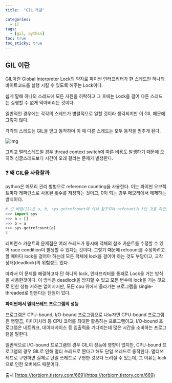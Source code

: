```yaml
---
title:  "GIL 개념"

categories:
  - IT
tags:
  - [gil, python]
toc: true
toc_sticky: true
---
```


## GIL 이란

GIL이란 Global Interpreter Lock의 약자로 파이썬 인터프리터가 한 스레드만 하나의 바이트코드를 실행 시킬 수 있도록 해주는 Lock이다.

쉽게 말해 하나의 스레드에 모든 자원을 허락하고 그 후에는 Lock을 걸어 다른 스레드는 실행할 수 없게 막아버리는 것이다.

일반적인 경우에는 각각의 스레드가 병렬적으로 일할 것이라 생각되지만 이 GIL 때문에 그렇지 않다.

각각의 스레드는 GIL을 얻고 동작하며 이 때 다른 스레드는 모두 동작을 멈추게 된다.

![img](https://blog.kakaocdn.net/dn/bAMe0O/btqHOZLSxjm/g3KOLQOBuZAFZQ5tz5OrK0/img.png)

그리고 멀티스레드일 경우 thread context switch에 따른 비용도 발생하기 때문에 오히려 싱글스레드보다 시간이 오래 걸리는 문제가 발생한다.

### ❓ 왜 GIL을 사용할까

python은 메모리 관리 방법으로 reference counting을 사용한다. 이는 파이썬 오브젝트마다 레퍼런스로 사용된 횟수를 저장하는 것이고, 0이 되는 경우 메모리에서 해제하는 방식이다. 

```python
# 빈 배열([])은 a, b, sys.getrefcount에 의해 참조되어 refcount가 3인 것을 확인할 수 있다.
>>> import sys
>>> a = []
>>> b = a
>>> sys.getrefcount(a)
3
```

레퍼런스 카운트의 문제점은 여러 쓰레드가 동시에 객체의 참조 카운트를 수정할 수 있어 race condition이 발생할 수 있다는 것이다.  그렇기 때문에 refcount를 수정하려고 할 때마다 lock을 걸어야 하는데 모든 객체에 lock을 걸어야 하는 것도 부담이고, 교착상태(deadlock)의 위험성도 있다.

따라서 이 문제를 해결하고자 단 하나의 lock, 인터프리터를 통째로 Lock을 거는 방식을 사용한것이다. 이 방식은 deadlock을 방지할 수 있고 모든 변수에 lock을 거는 것으로 인한 성능 저하는 없어지지만, 모든 cpu 위에서 올라가는 프로그램을 single-threaded로 만든다는 단점이 있다.



**파이썬에서 멀티쓰레드 프로그램의 성능**

프로그램은 CPU-bound, I/O-bound 프로그램으로 나누자면 CPU-bound 프로그램은 행렬곱, 이미지처리 등 CPU 코어를 최대한 활용하는 프로그램이고, I/O-bound 프로그램은 네트워크, 데이터베이스 등 입출력을 기다리는데 많은 시간을 소비하는 프로그램을 말한다.

일반적으로 I/O-bound 프로그램의 경우 GIL이 성능에 영향이 없지만, CPU-bound 프로그램의 경우 GIL로 인해 멀티 쓰레드로 짠다고 해도 단일 쓰레드로 동작한다. 멀티쓰레드로 구현하면 실제로 단일 쓰레드로 구현한 것보다 느려질 수 있는데, 그 이유는 lock으로 인한 오버헤드 때문이다.



출처
[https://torbjorn.tistory.com/669](https://torbjorn.tistory.com/669)